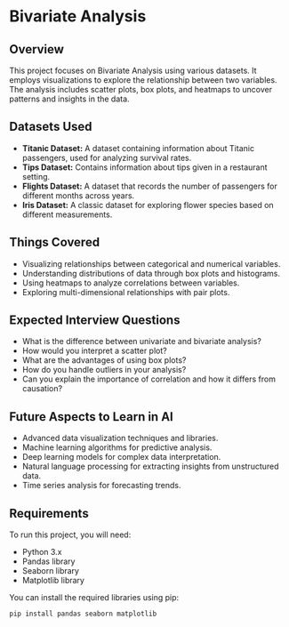 # Bivariate Analysis

## Overview
This project focuses on Bivariate Analysis using various datasets. It employs visualizations to explore the relationship between two variables. The analysis includes scatter plots, box plots, and heatmaps to uncover patterns and insights in the data.

## Datasets Used
- **Titanic Dataset:** A dataset containing information about Titanic passengers, used for analyzing survival rates.
- **Tips Dataset:** Contains information about tips given in a restaurant setting.
- **Flights Dataset:** A dataset that records the number of passengers for different months across years.
- **Iris Dataset:** A classic dataset for exploring flower species based on different measurements.

## Things Covered
- Visualizing relationships between categorical and numerical variables.
- Understanding distributions of data through box plots and histograms.
- Using heatmaps to analyze correlations between variables.
- Exploring multi-dimensional relationships with pair plots.

## Expected Interview Questions
- What is the difference between univariate and bivariate analysis?
- How would you interpret a scatter plot?
- What are the advantages of using box plots?
- How do you handle outliers in your analysis?
- Can you explain the importance of correlation and how it differs from causation?

## Future Aspects to Learn in AI
- Advanced data visualization techniques and libraries.
- Machine learning algorithms for predictive analysis.
- Deep learning models for complex data interpretation.
- Natural language processing for extracting insights from unstructured data.
- Time series analysis for forecasting trends.

## Requirements
To run this project, you will need:
- Python 3.x
- Pandas library
- Seaborn library
- Matplotlib library

You can install the required libraries using pip:

```bash
pip install pandas seaborn matplotlib

